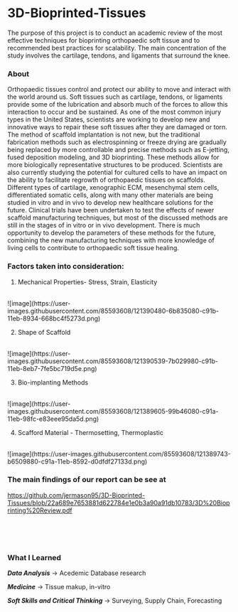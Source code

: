 # 3D-Bioprinted-Tissues

The purpose of this project is to conduct an academic review of the most effective techniques for bioprinting orthopaedic soft tissue and to recommended best practices for scalability. The main concentration of the study involves the cartilage, tendons, and ligaments that surround the knee.

### About
Orthopaedic tissues control and protect our ability to move and interact with the world around us. Soft tissues such as cartilage, tendons, or ligaments provide some of the lubrication and absorb much of the forces to allow this interaction to occur and be sustained. As one of the most common injury types in the United States, scientists are working to develop new and innovative ways to repair these soft tissues after they are damaged or torn. The method of scaffold implantation is not new, but the traditional fabrication methods such as electrospinning or freeze drying are gradually being replaced by more controllable and precise methods such as E-jetting, fused deposition modeling, and 3D bioprinting. These methods allow for more biologically representative structures to be produced. Scientists are also currently studying the potential for cultured cells to have an impact on the ability to facilitate regrowth of orthopaedic tissues on scaffolds. Different types of cartilage, xenographic ECM, mesenchymal stem cells, differentiated somatic cells, along with many other materials are being studied in vitro and in vivo to develop new healthcare solutions for the future. Clinical trials have been undertaken to test the effects of newer scaffold manufacturing techniques, but most of the discussed methods are still in the stages of in vitro or in vivo development. There is much opportunity to develop the parameters of these methods for the future, combining the new manufacturing techniques with more knowledge of living cells to contribute to orthopaedic soft tissue healing.

### Factors taken into consideration:

1. Mechanical Properties- Stress, Strain, Elasticity

<br/>
![image](https://user-images.githubusercontent.com/85593608/121390480-6b835080-c91b-11eb-8934-668bc4f5273d.png)


2. Shape of Scaffold
<br/>
![image](https://user-images.githubusercontent.com/85593608/121390539-7b029980-c91b-11eb-8eb7-7fe5bc719d5e.png)


3. Bio-implanting Methods
<br/>
![image](https://user-images.githubusercontent.com/85593608/121389605-99b46080-c91a-11eb-98fc-e83eee95da5d.png)
<br/>

4. Scafford Material - Thermosetting, Thermoplastic
<br/>
![image](https://user-images.githubusercontent.com/85593608/121389743-b6509880-c91a-11eb-8592-d0dfdf27133d.png)


<br/>

### The main findings of our report can be see at 

https://github.com/jermason95/3D-Bioprinted-Tissues/blob/22a689e7653881d622784e1e0b3a90a91db10783/3D%20Bioprinting%20Review.pdf



 
  <br/>
  <br/>
  <br/>


### What I Learned

***Data Analysis*** → Acedemic Database research

***Medicine*** → Tissue makup, in-vitro

***Soft Skills and Critical Thinking*** → Surveying, Supply Chain, Forecasting
